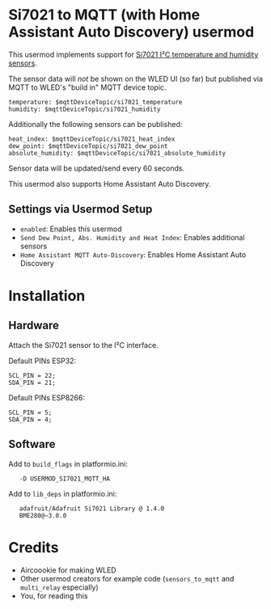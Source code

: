 # Si7021 to MQTT (with Home Assistant Auto Discovery) usermod

This usermod implements support for [Si7021 I²C temperature and humidity sensors](https://www.silabs.com/documents/public/data-sheets/Si7021-A20.pdf).

The sensor data will *not* be shown on the WLED UI (so far) but published via MQTT to WLED's "build in" MQTT device topic. 

```
temperature: $mqttDeviceTopic/si7021_temperature
humidity: $mqttDeviceTopic/si7021_humidity
```

Additionally the following sensors can be published:

```
heat_index: $mqttDeviceTopic/si7021_heat_index
dew_point: $mqttDeviceTopic/si7021_dew_point
absolute_humidity: $mqttDeviceTopic/si7021_absolute_humidity
```

Sensor data will be updated/send every 60 seconds.

This usermod also supports Home Assistant Auto Discovery.

## Settings via Usermod Setup

- `enabled`: Enables this usermod
- `Send Dew Point, Abs. Humidity and Heat Index`: Enables additional sensors
- `Home Assistant MQTT Auto-Discovery`: Enables Home Assistant Auto Discovery

# Installation

## Hardware

Attach the Si7021 sensor to the I²C interface.

Default PINs ESP32:

```
SCL_PIN = 22;
SDA_PIN = 21;
```

Default PINs ESP8266:

```
SCL_PIN = 5;
SDA_PIN = 4;
```

## Software

Add to `build_flags` in platformio.ini:

```
   -D USERMOD_SI7021_MQTT_HA
```

Add to `lib_deps` in platformio.ini:

```
   adafruit/Adafruit Si7021 Library @ 1.4.0
   BME280@~3.0.0
```

# Credits

- Aircoookie for making WLED
- Other usermod creators for example code (`sensors_to_mqtt` and `multi_relay` especially)
- You, for reading this